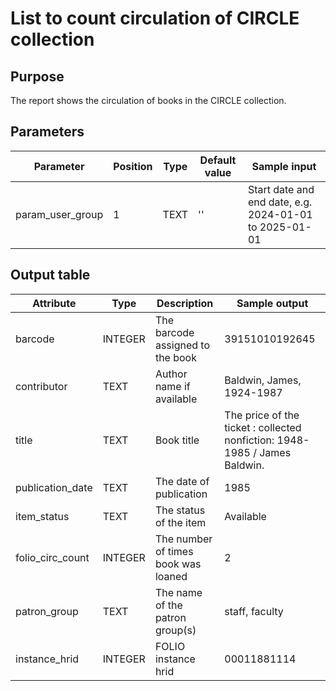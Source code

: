 # List to count circulation of CIRCLE collection

## Purpose
The report shows the circulation of books in the CIRCLE collection.

## Parameters

|Parameter|Position|Type|Default value|Sample input|
|---|---|---|---|---|
|param_user_group|1|TEXT|''|Start date and end date, e.g. 2024-01-01 to 2025-01-01|

## Output table

| Attribute | Type | Description | Sample output |
| --- | --- | --- | --- |
| barcode | INTEGER | The barcode assigned to the book | 39151010192645 |
| contributor | TEXT | Author name if available | Baldwin, James, 1924-1987 |
| title | TEXT | Book title | The price of the ticket : collected nonfiction: 1948-1985 / James Baldwin. |
| publication_date | TEXT | The date of publication | 1985 |
| item_status | TEXT | The status of the item | Available |
| folio_circ_count | INTEGER | The number of times book was loaned | 2 |
| patron_group | TEXT | The name of the patron group(s) | staff, faculty |
| instance_hrid | INTEGER | FOLIO instance hrid | 00011881114 |
